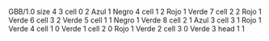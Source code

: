 <gs-board without-header> GBB/1.0
size 4 3
cell 0 2 Azul 1 Negro 4 
cell 1 2 Rojo 1 Verde 7 
cell 2 2 Rojo 1 Verde 6 
cell 3 2 Verde 5 
cell 1 1 Negro 1 Verde 8 
cell 2 1 Azul 3 
cell 3 1 Rojo 1 Verde 4 
cell 1 0 Verde 1 
cell 2 0 Rojo 1 Verde 2 
cell 3 0 Verde 3 
head 1 1 </gs-board>